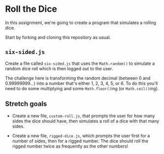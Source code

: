 # Roll the Dice

In this assignment, we're going to create a program that simulates a rolling dice.

Start by forking and cloning this repository as usual.

## `six-sided.js`

Create a file called `six-sided.js` that uses the `Math.random()` to simulate a random dice roll which is then logged out to the user.

The challenge here is transforming the random decimal (between 0 and 0.99999999...) into a number that's either 1, 2, 3, 4, 5, or 6. To do this you'll need to do some multiplying and some `Math.floor()`ing (or `Math.ceil()`ing).

## Stretch goals

* Create a new file, `custom-roll.js`, that prompts the user for how many sides the dice should have, then simulates a roll of a dice with that many sides.

* Create a new file, `rigged-dice.js`, which prompts the user first for a number of sides, then for a rigged number. The dice should roll the rigged number twice as frequently as the other numbers!
